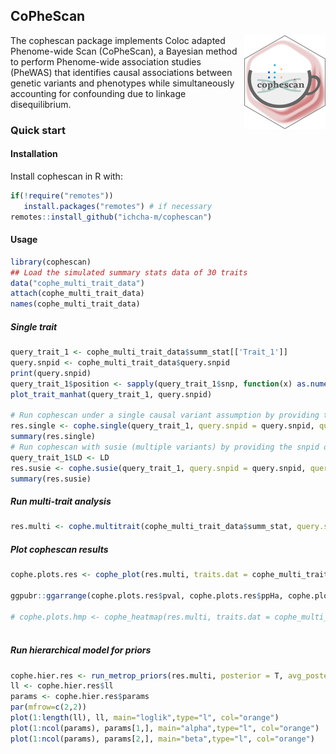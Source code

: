 
## CoPheScan

<!-- badges: start -->
<!-- badges: end -->

<span><a href="https://github.com/ichcha-m/cophescan" class="external-link"> <img src="man/figures/logo.png" align="right" height="200" style="float:right; height:150px;"></a>
The cophescan package implements Coloc adapted Phenome-wide Scan (CoPheScan), a Bayesian method to perform Phenome-wide association studies (PheWAS) that identifies causal associations between genetic variants and phenotypes while simultaneously accounting for confounding due to linkage disequilibrium.

### Quick start
#### Installation

Install cophescan in R with:

``` r
if(!require("remotes"))
   install.packages("remotes") # if necessary
remotes::install_github("ichcha-m/cophescan")

```

#### Usage

``` r
library(cophescan)
## Load the simulated summary stats data of 30 traits
data("cophe_multi_trait_data")
attach(cophe_multi_trait_data)
names(cophe_multi_trait_data)
```

##### Single trait
```r
query_trait_1 <- cophe_multi_trait_data$summ_stat[['Trait_1']]
query.snpid <- cophe_multi_trait_data$query.snpid
print(query.snpid)
query_trait_1$position <- sapply(query_trait_1$snp, function(x) as.numeric(unlist(strsplit(x, "-"))[2]))
plot_trait_manhat(query_trait_1, query.snpid)

# Run cophescan under a single causal variant assumption by providing the snpid of the query variant (query.snpid) for the query trait.
res.single <- cophe.single(query_trait_1, query.snpid = query.snpid, querytrait='Trait_1')
summary(res.single)
# Run cophescan with susie (multiple variants) by providing the snpid of the query variant (query.snpid) for the query trait
query_trait_1$LD <- LD
res.susie <- cophe.susie(query_trait_1, query.snpid = query.snpid, querytrait='Trait_1')
summary(res.susie)
```

##### Run multi-trait analysis
```r
res.multi <- cophe.multitrait(cophe_multi_trait_data$summ_stat, query.snpid = query.snpid, querytrait.names = names(cophe_multi_trait_data$summ_stat), method = 'single')

```

##### Plot cophescan results
```r
cophe.plots.res <- cophe_plot(res.multi, traits.dat = cophe_multi_trait_data$summ_stat, query.snpid = query.snpid)

ggpubr::ggarrange(cophe.plots.res$pval, cophe.plots.res$ppHa, cophe.plots.res$ppHc, nrow=1)

# cophe.plots.hmp <- cophe_heatmap(res.multi, traits.dat = cophe_multi_trait_data$summ_stat, query.snpid = query.snpid, color=colorRampPalette(rev(RColorBrewer::brewer.pal(n = 9, name ="Greens")))(100))
                                    

```

##### Run hierarchical model for priors
```r
cophe.hier.res <- run_metrop_priors(res.multi, posterior = T, avg_posterior=T, pik=T) 
ll <- cophe.hier.res$ll
params <- cophe.hier.res$params
par(mfrow=c(2,2))
plot(1:length(ll), ll, main="loglik",type="l", col="orange")
plot(1:ncol(params), params[1,], main="alpha",type="l", col="orange")
plot(1:ncol(params), params[2,], main="beta",type="l", col="orange")

```

